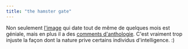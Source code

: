 ```yaml
---
title: "the hamster gate"
---
```


Non seulement [l'image](http://www.collyre.net/webpics/2003-07-03/hamster.jpg)
qui date tout de même de quelques mois est géniale, mais en plus il a des
[comments
d'anthologie](http://www.collyre.net/weblog.php?commentpost=10&ccc=3&idp=1).
C'est vraiment trop injuste la façon dont la nature prive certains individus
d'intelligence. :)

